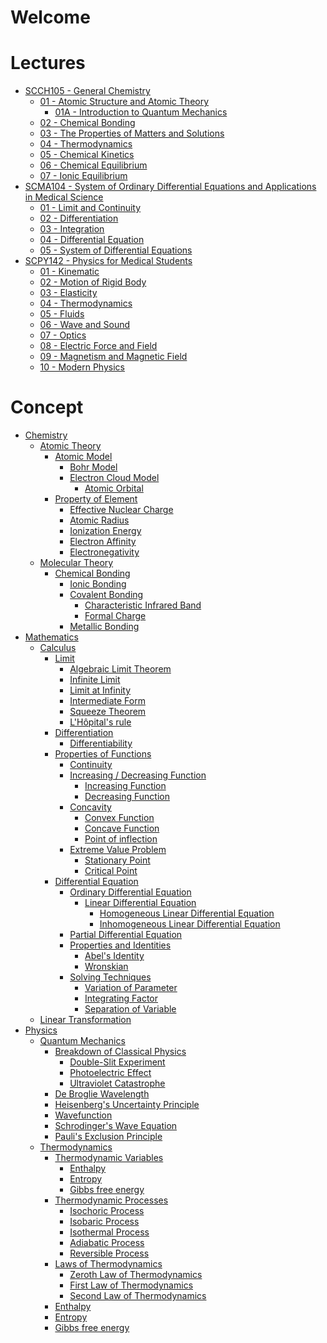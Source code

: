 # Welcome

# Lectures

* [SCCH105 - General Chemistry]()
  * [01 - Atomic Structure and Atomic Theory](00%20-%20Summary/SCCH105%20-%20General%20Chemistry/01%20-%20Atomic%20Structure%20and%20Atomic%20Theory.md)
    * [01A - Introduction to Quantum Mechanics](00%20-%20Summary/SCCH105%20-%20General%20Chemistry/01A%20-%20Introduction%20to%20Quantum%20Mechanics.md)
  * [02 - Chemical Bonding](00%20-%20Summary/SCCH105%20-%20General%20Chemistry/02%20-%20Chemical%20Bonding.md)
  * [03 - The Properties of Matters and Solutions]()
  * [04 - Thermodynamics](00%20-%20Summary/SCCH105%20-%20General%20Chemistry/04%20-%20Thermodynamics.md)
  * [05 - Chemical Kinetics](00%20-%20Summary/SCCH105%20-%20General%20Chemistry/05%20-%20Chemical%20Kinetics.md)
  * [06 - Chemical Equilibrium](00%20-%20Summary/SCCH105%20-%20General%20Chemistry/06%20-%20Chemical%20Equilibrium.md)
  * [07 - Ionic Equilibrium](00%20-%20Summary/SCCH105%20-%20General%20Chemistry/07%20-%20Ionic%20Equilibrium.md)
* [SCMA104 - System of Ordinary Differential Equations and Applications in Medical Science]()
  * [01 - Limit and Continuity](00%20-%20Summary/SCMA104%20-%20System%20of%20Ordinary%20Differential%20Equations%20and%20Applications%20in%20Medical%20Science/01%20-%20Limit%20and%20Continuity.md)
  * [02 - Differentiation](00%20-%20Summary/SCMA104%20-%20System%20of%20Ordinary%20Differential%20Equations%20and%20Applications%20in%20Medical%20Science/02%20-%20Differentiation.md)
  * [03 - Integration](00%20-%20Summary/SCMA104%20-%20System%20of%20Ordinary%20Differential%20Equations%20and%20Applications%20in%20Medical%20Science/03%20-%20Integration.md)
  * [04 - Differential Equation](00%20-%20Summary/SCMA104%20-%20System%20of%20Ordinary%20Differential%20Equations%20and%20Applications%20in%20Medical%20Science/04%20-%20Differential%20Equation.md)
  * [05 - System of Differential Equations](00%20-%20Summary/SCMA104%20-%20System%20of%20Ordinary%20Differential%20Equations%20and%20Applications%20in%20Medical%20Science/05%20-%20System%20of%20Differential%20Equations.md)
* [SCPY142 - Physics for Medical Students]()
  * [01 - Kinematic](00%20-%20Summary/SCPY142%20-%20Physics%20for%20Medical%20Students/01%20-%20Kinematic.md)
  * [02 - Motion of Rigid Body](00%20-%20Summary/SCPY142%20-%20Physics%20for%20Medical%20Students/02%20-%20Motion%20of%20Rigid%20Body.md)
  * [03 - Elasticity](00%20-%20Summary/SCPY142%20-%20Physics%20for%20Medical%20Students/03%20-%20Elasticity.md)
  * [04 - Thermodynamics](00%20-%20Summary/SCPY142%20-%20Physics%20for%20Medical%20Students/04%20-%20Thermodynamics.md)
  * [05 - Fluids]()
  * [06 - Wave and Sound](00%20-%20Summary/SCPY142%20-%20Physics%20for%20Medical%20Students/06%20-%20Wave%20and%20Sound.md)
  * [07 - Optics](00%20-%20Summary/SCPY142%20-%20Physics%20for%20Medical%20Students/07%20-%20Optics.md)
  * [08 - Electric Force and Field]()
  * [09 - Magnetism and Magnetic Field]()
  * [10 - Modern Physics]()

# Concept

* [Chemistry]()
  * [Atomic Theory]()
    * [Atomic Model](01%20-%20Concept/Chemistry/Atomic%20Theory/Atomic%20Model/Atomic%20Model.md)
      * [Bohr Model](01%20-%20Concept/Chemistry/Atomic%20Theory/Atomic%20Model/Bohr%20Model.md)
      * [Electron Cloud Model](01%20-%20Concept/Chemistry/Atomic%20Theory/Atomic%20Model/Electron%20Cloud%20Model.md)
        * [Atomic Orbital](01%20-%20Concept/Chemistry/Atomic%20Theory/Atomic%20Orbital.md)
    * [Property of Element](01%20-%20Concept/Chemistry/Atomic%20Theory/Property%20of%20Element/Property%20of%20Element.md)
      * [Effective Nuclear Charge](01%20-%20Concept/Chemistry/Atomic%20Theory/Property%20of%20Element/Effective%20Nuclear%20Charge.md)
      * [Atomic Radius](01%20-%20Concept/Chemistry/Atomic%20Theory/Property%20of%20Element/Atomic%20Radius.md)
      * [Ionization Energy](01%20-%20Concept/Chemistry/Atomic%20Theory/Property%20of%20Element/Ionization%20Energy.md)
      * [Electron Affinity](01%20-%20Concept/Chemistry/Atomic%20Theory/Property%20of%20Element/Electron%20Affinity.md)
      * [Electronegativity](01%20-%20Concept/Chemistry/Atomic%20Theory/Property%20of%20Element/Electronegativity.md)
  * [Molecular Theory]()
    * [Chemical Bonding]()
      * [Ionic Bonding](01%20-%20Concept/Chemistry/Molecular%20Theory/Chemical%20Bonding/Ionic%20Bonding.md)
      * [Covalent Bonding](01%20-%20Concept/Chemistry/Molecular%20Theory/Chemical%20Bonding/Covalent%20Bonding/Covalent%20Bonding.md)
        * [Characteristic Infrared Band](01%20-%20Concept/Chemistry/Molecular%20Theory/Chemical%20Bonding/Covalent%20Bonding/Characteristic%20Infrared%20Band.md)
        * [Formal Charge](01%20-%20Concept/Chemistry/Molecular%20Theory/Chemical%20Bonding/Covalent%20Bonding/Formal%20Charge.md)
      * [Metallic Bonding](01%20-%20Concept/Chemistry/Molecular%20Theory/Chemical%20Bonding/Metallic%20Bonding.md)
* [Mathematics]()
  * [Calculus]()
    * [Limit](01%20-%20Concept/Mathematics/Calculus/Limits/Limit.md)
      * [Algebraic Limit Theorem](01%20-%20Concept/Mathematics/Calculus/Limits/Algebraic%20Limit%20Theorem.md)
      * [Infinite Limit](01%20-%20Concept/Mathematics/Calculus/Limits/Infinite%20Limit.md)
      * [Limit at Infinity](01%20-%20Concept/Mathematics/Calculus/Limits/Limit%20at%20Infinity.md)
      * [Intermediate Form](01%20-%20Concept/Mathematics/Calculus/Limits/Intermediate%20Form.md)
      * [Squeeze Theorem](01%20-%20Concept/Mathematics/Calculus/Limits/Squeeze%20Theorem.md)
      * [L'Hôpital's rule](01%20-%20Concept/Mathematics/Calculus/Limits/L'Hopital's%20rule.md)
    * [Differentiation](01%20-%20Concept/Mathematics/Calculus/Differentiation/Differentiation.md)
      * [Differentiability](01%20-%20Concept/Mathematics/Calculus/Differentiation/Differentiability.md)
    * [Properties of Functions]()
      * [Continuity](01%20-%20Concept/Mathematics/Calculus/Properties%20of%20Functions/Continuity.md)
      * [Increasing / Decreasing Function]()
        * [Increasing Function](01%20-%20Concept/Mathematics/Calculus/Properties%20of%20Functions/Increasing%20Function.md)
        * [Decreasing Function](01%20-%20Concept/Mathematics/Calculus/Properties%20of%20Functions/Decreasing%20Function.md)
      * [Concavity]()
        * [Convex Function](01%20-%20Concept/Mathematics/Calculus/Properties%20of%20Functions/Convex%20Function.md)
        * [Concave Function](01%20-%20Concept/Mathematics/Calculus/Properties%20of%20Functions/Concave%20Function.md)
        * [Point of inflection](01%20-%20Concept/Mathematics/Calculus/Properties%20of%20Functions/Point%20of%20inflection.md)
      * [Extreme Value Problem](01%20-%20Concept/Mathematics/Calculus/Properties%20of%20Functions/Extreme%20Value%20Problem.md)
        * [Stationary Point](01%20-%20Concept/Mathematics/Calculus/Properties%20of%20Functions/Stationary%20Point.md)
        * [Critical Point](01%20-%20Concept/Mathematics/Calculus/Properties%20of%20Functions/Critical%20Point.md)
    * [Differential Equation](01%20-%20Concept/Mathematics/Calculus/Differential%20Equation/Differential%20Equation.md)
      * [Ordinary Differential Equation](01%20-%20Concept/Mathematics/Calculus/Differential%20Equation/Ordinary%20Differential%20Equation.md)
        * [Linear Differential Equation](01%20-%20Concept/Mathematics/Calculus/Differential%20Equation/Linear%20Differential%20Equation.md)
          * [Homogeneous Linear Differential Equation](01%20-%20Concept/Mathematics/Calculus/Differential%20Equation/Homogeneous%20Linear%20Differential%20Equation.md)
          * [Inhomogeneous Linear Differential Equation](01%20-%20Concept/Mathematics/Calculus/Differential%20Equation/Inhomogeneous%20Linear%20Differential%20Equation.md)
      * [Partial Differential Equation](01%20-%20Concept/Mathematics/Calculus/Differential%20Equation/Partial%20Differential%20Equation.md)
      * [Properties and Identities]()
        * [Abel's Identity](01%20-%20Concept/Mathematics/Calculus/Differential%20Equation/Abel's%20Identity.md)
        * [Wronskian](01%20-%20Concept/Mathematics/Calculus/Differential%20Equation/Wronskian.md)
      * [Solving Techniques]()
        * [Variation of Parameter](01%20-%20Concept/Mathematics/Calculus/Differential%20Equation/Variation%20of%20Parameter.md)
        * [Integrating Factor](01%20-%20Concept/Mathematics/Calculus/Differential%20Equation/Integrating%20Factor.md)
        * [Separation of Variable](01%20-%20Concept/Mathematics/Calculus/Differential%20Equation/Separation%20of%20Variable.md)
  * [Linear Transformation](01%20-%20Concept/Mathematics/Linear%20Transformation.md)
* [Physics]()
  * [Quantum Mechanics]()
    * [Breakdown of Classical Physics]()
      * [Double-Slit Experiment](01%20-%20Concept/Physics/Quantum%20Mechanics/Breakdown%20of%20Classical%20Physics/Double-Slit%20Experiment.md)
      * [Photoelectric Effect](01%20-%20Concept/Physics/Quantum%20Mechanics/Breakdown%20of%20Classical%20Physics/Photoelectric%20Effect.md)
      * [Ultraviolet Catastrophe](01%20-%20Concept/Physics/Quantum%20Mechanics/Breakdown%20of%20Classical%20Physics/Ultraviolet%20Catastrophe.md)
    * [De Broglie Wavelength](01%20-%20Concept/Physics/Quantum%20Mechanics/De%20Broglie%20Wavelength.md)
    * [Heisenberg's Uncertainty Principle](01%20-%20Concept/Physics/Quantum%20Mechanics/Heisenberg's%20Uncertainty%20Principle.md)
    * [Wavefunction](01%20-%20Concept/Physics/Quantum%20Mechanics/Wavefunction.md)
    * [Schrodinger's Wave Equation](01%20-%20Concept/Physics/Quantum%20Mechanics/Schrodinger's%20Wave%20Equation.md)
    * [Pauli's Exclusion Principle](01%20-%20Concept/Physics/Quantum%20Mechanics/Pauli's%20Exclusion%20Principle.md)
  * [Thermodynamics]()
    * [Thermodynamic Variables]()
      * [Enthalpy](01%20-%20Concept/Physics/Thermodynamics/Thermodynamic%20Variables/Enthalpy.md)
      * [Entropy](01%20-%20Concept/Physics/Thermodynamics/Thermodynamic%20Variables/Entropy.md)
      * [Gibbs free energy](01%20-%20Concept/Physics/Thermodynamics/Thermodynamic%20Variables/Gibbs%20free%20energy.md)
    * [Thermodynamic Processes]()
      * [Isochoric Process](01%20-%20Concept/Physics/Thermodynamics/Thermodynamic%20Processes/Isochoric%20Process.md)
      * [Isobaric Process](01%20-%20Concept/Physics/Thermodynamics/Thermodynamic%20Processes/Isobaric%20Process.md)
      * [Isothermal Process](01%20-%20Concept/Physics/Thermodynamics/Thermodynamic%20Processes/Isothermal%20Process.md)
      * [Adiabatic Process](01%20-%20Concept/Physics/Thermodynamics/Thermodynamic%20Processes/Adiabatic%20Process.md)
      * [Reversible Process](01%20-%20Concept/Physics/Thermodynamics/Thermodynamic%20Processes/Reversible%20Process.md)
    * [Laws of Thermodynamics]()
      * [Zeroth Law of Thermodynamics](01%20-%20Concept/Physics/Thermodynamics/Laws%20of%20Thermodynamics/Zeroth%20Law%20of%20Thermodynamics.md)
      * [First Law of Thermodynamics](01%20-%20Concept/Physics/Thermodynamics/Laws%20of%20Thermodynamics/First%20Law%20of%20Thermodynamics.md)
      * [Second Law of Thermodynamics](01%20-%20Concept/Physics/Thermodynamics/Laws%20of%20Thermodynamics/Second%20Law%20of%20Thermodynamics.md)
    * [Enthalpy](01%20-%20Concept/Physics/Thermodynamics/Thermodynamic%20Variables/Enthalpy.md)
    * [Entropy](01%20-%20Concept/Physics/Thermodynamics/Thermodynamic%20Variables/Entropy.md)
    * [Gibbs free energy](01%20-%20Concept/Physics/Thermodynamics/Thermodynamic%20Variables/Gibbs%20free%20energy.md)
